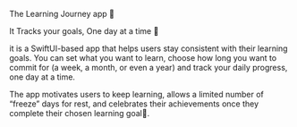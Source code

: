 The Learning Journey app 📱

It Tracks your goals, One day at a time 📆

it is a SwiftUI-based app that helps users stay consistent with their learning goals.
You can set what you want to learn, choose how long you want to commit for (a week, a month, or even a year) and track your daily progress, one day at a time.

The app motivates users to keep learning, allows a limited number of “freeze” days for rest, and celebrates their achievements once they complete their chosen learning goal🥳.
